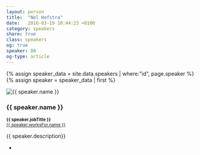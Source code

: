 ```yaml
---
layout: person
title:  "Nel Hofstra"
date:   2016-03-19 10:44:23 +0100
category: speakers
share: true
class: speakers
og: true
speaker: 00
og-type: article
---
```


{% assign speaker_data = site.data.speakers | where:"id", page.speaker %}
{% assign speaker = speaker_data | first %}
<div class="speaker">
	<div class="photo-wrapper rounded"><img src="/assets/img/speakers/{{ speaker.image }}" alt="{{ speaker.name }}" class="img-responsive"></div>
	<h3 class="name">{{ speaker.name }}</h3>
	<p class="text-alt"><small><strong>{{ speaker.jobTitle }}</strong><br/><a href="{{ speaker.worksFor.url }}" title="{{ speaker.worksFor.name }}">{{ speaker.worksFor.name }}</a></small></p>
	<p class="about text-left">{{ speaker.description}} </p>
	<ul class="speaker-socials">
		<li><a href="mailto:{{ speaker.email }}"><span class="fa fa-envelope"></span></a></li>
	</ul>
</div>